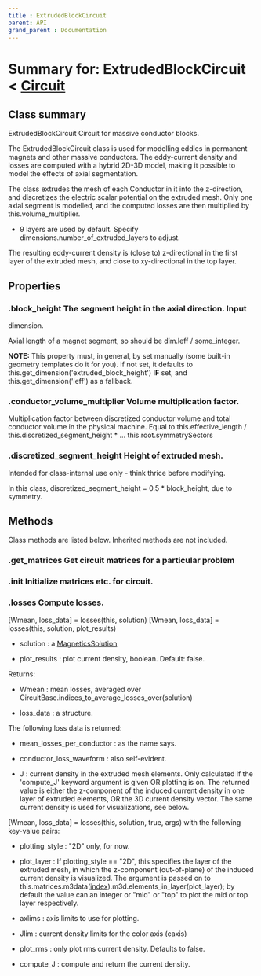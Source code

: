 ```yaml
---
title : ExtrudedBlockCircuit
parent: API
grand_parent : Documentation
---
```

# Summary for: **ExtrudedBlockCircuit**  < [Circuit](Circuit.html)

## Class summary

ExtrudedBlockCircuit Circuit for massive conductor blocks.

The ExtrudedBlockCircuit class is used for modelling eddies in
permanent magnets and other massive conductors. The eddy-current
density and losses are computed with a hybrid 2D-3D model, making it
possible to model the effects of axial segmentation.

The class extrudes the mesh of each Conductor in it into the
z-direction, and discretizes the electric scalar potential on the
extruded mesh. Only one axial segment is modelled, and the computed
losses are then multiplied by this.volume_multiplier.

* 9 layers are used by default. Specify dimensions.number_of_extruded_layers
to adjust.

The resulting eddy-current density is (close to) z-directional in the
first layer of the extruded mesh, and close to xy-directional in the
top layer.

## Properties

### .**block_height** The segment height in the axial direction. Input
dimension.

Axial length of a magnet segment, so should be dim.leff /
some_integer.

**NOTE:**  This property must, in general, by set manually
(some built-in geometry templates do it for you). If not set, it
defaults to this.get_dimension('extruded_block_height') **IF**  set,
and this.get_dimension('leff') as a fallback.

### .**conductor_volume_multiplier** Volume multiplication factor.

Multiplication factor between discretized conductor volume and
total conductor volume in the physical machine. Equal to
this.effective_length / this.discretized_segment_height * ...
this.root.symmetrySectors

### .**discretized_segment_height** Height of extruded mesh.

Intended for class-internal use only - think thrice before
modifying.

In this class, discretized_segment_height = 0.5 * block_height,
due to symmetry.


## Methods

Class methods are listed below. Inherited methods are not included.

### .**get_matrices** Get circuit matrices for a particular problem

### .**init** Initialize matrices etc. for circuit.

### .**losses** Compute losses.

[Wmean, loss_data] = losses(this, solution)
[Wmean, loss_data] = losses(this, solution, plot_results)

* solution : a [MagneticsSolution](MagneticsSolution.html)

* plot_results : plot current density, boolean. Default: false.

Returns:

* Wmean : mean losses, averaged over CircuitBase.indices_to_average_losses_over(solution)

* loss_data : a structure.

The following loss data is returned:

* mean_losses_per_conductor : as the name says.

* conductor_loss_waveform : also self-evident.

* J : current density in the extruded mesh elements. Only calculated if
the 'compute_J' keyword argument is given OR plotting is on. The returned
value is either the z-component of the induced
current density in one layer of extruded elements, OR the 3D current
density vector. The same current density is used for visualizations,
see below.

[Wmean, loss_data] = losses(this, solution, true, args) with the following
key-value pairs:

* plotting_style : "2D" only, for now.

* plot_layer : If plotting_style == "2D", this specifies the layer of
the extruded mesh, in which the z-component (out-of-plane) of the
induced current density is visualized. The argument is passed on to
this.matrices.m3data([index](index.html)).m3d.elements_in_layer(plot_layer); by
default the value can an integer or "mid" or "top" to plot the mid or
top layer respectively.

* axlims : axis limits to use for plotting.

* Jlim : current density limits for the color axis (caxis)

* plot_rms : only plot rms current density. Defaults to false.

* compute_J : compute and return the current density.


